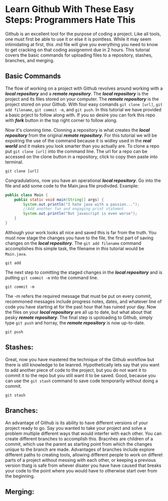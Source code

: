 # Learn Github With These Easy Steps: Programmers Hate This

Github is an excellent tool for the purpose of coding a project. Like all tools, one must first be able to use it or else it is pointless. While it may seem intimidating at first, this .md file will give you everything you need to know to get cracking on that coding assignemnt due in 2 hours. This tutorial covers the basic commands for uploading files to a repository, stashes, branches, and merging.

## Basic Commands
The flow of working on a project with Github revolves around working with a ***local repository*** and a ***remote repository***. The ***local repository*** is the project and its files stored on your computer. The ***remote repository*** is the project stored on your Github. With four easy comands `git clone [url]`, `git add filename`, `git commit -m`, and `git push`. In this tutorial we have provided a basic prject to follow along with. If you so desire you can fork this repo with ***fork*** button in the top right corner to follow along.

Now it's clonning time. Clonning a repository is what creates the ***local repository*** from the original ***remote repository***. For this tutorial we will be expolring the use of the command because it is widley used in the ***real world*** and it makes you look smarter than you actually are. To clone a repo put `git clone [url]` into the command line. The url for a repo can be accessed on the clone button in a repository, click to copy then paste into terminal.
```
git clone [url]
```

Congradulations, now you have an operational ***local repository***. Go into the file and add some code to the Main.java file prodivded. 
Example:
```java
public class Main {
    public static void main(String[] args) {
        System.out.println("I hate java with a passion...");
        //Add another fun and engaging print statemnt
        System.out.println("But javascript is even worse");
    }
}
```
Although your work looks all nice and saved this is far from the truth. You must now stage the changes you have to the file, the first part of saving changes on the ***local repository***. The `git add filename` command accomplishes this simple task, the filename in this tutorial would be `Main.java`.
```
git add
```
The next step to comitting the staged changes in the ***local repository*** and is putting `git commit -m` into the command line.
```
git commit -m
```
The -m refers the required message that must be put on every commit, recommoned messages include progress notes, dates, and whatever line of code you have starting at for the past hour that has ruined your day. Now the files on your ***local repository*** are all up to date, but what about that pesky ***remote repository***. The final step is upoloading to Github, simply type `git push` and horray, the ***remote repository*** is now up-to-date.
```
git push
```

## Stashes:
Great, now you have mastered the technique of the Github workflow but there is still knowledge to be leanred. Hypothetically lets say that you want to add another piece of code to the project, but you do not want it to commit it to the repo but you still want it to be saved. Good, because you can use the `git stash` command to save code temporarily without doing a commit.
```
git stash
```

## Branches:
An advantage of Github is its ability to have different versions of your project ready to go. Say you wanted to take your project and solve a problem multiple different ways that would interfer with each other. You can create different branches to accomplish this. Bracnhes are children of a commit, which use the parent as starting point from which the changes unique to the branch are made. Advantages of branches include explore different paths to creating tools, allowing different people to work on differet parts of a project without messing with each other, or keeping a previous version thatg is safe from whever disater you have have caused that breaks your code to the point where you would have to otherwise start over from the beginning.

## Merging:
